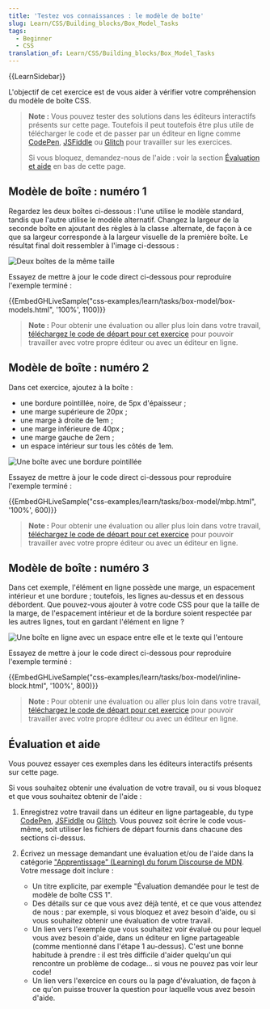 ```yaml
---
title: 'Testez vos connaissances : le modèle de boîte'
slug: Learn/CSS/Building_blocks/Box_Model_Tasks
tags:
  - Beginner
  - CSS
translation_of: Learn/CSS/Building_blocks/Box_Model_Tasks
---
```

{{LearnSidebar}}

L'objectif de cet exercice est de vous aider à vérifier votre compréhension du modèle de boîte CSS.

> **Note :** Vous pouvez tester des solutions dans les éditeurs interactifs présents sur cette page. Toutefois il peut toutefois être plus utile de télécharger le code et de passer par un éditeur en ligne comme [CodePen](https://codepen.io/), [JSFiddle](https://jsfiddle.net/) ou [Glitch](https://glitch.com/) pour travailler sur les exercices.
>
> Si vous bloquez, demandez-nous de l'aide : voir la section [Évaluation et aide](#assessment_or_further_help) en bas de cette page.

## Modèle de boîte : numéro 1

Regardez les deux boîtes ci-dessous : l'une utilise le modèle standard, tandis que l'autre utilise le modèle alternatif. Changez la largeur de la seconde boîte en ajoutant des règles à la classe .alternate, de façon à ce que sa largeur corresponde à la largeur visuelle de la première boîte. Le résultat final doit ressembler à l'image ci-dessous :

![Deux boîtes de la même taille](mdn-box-model1.png)

Essayez de mettre à jour le code direct ci-dessous pour reproduire l'exemple terminé :

{{EmbedGHLiveSample("css-examples/learn/tasks/box-model/box-models.html", '100%', 1100)}}

> **Note :** Pour obtenir une évaluation ou aller plus loin dans votre travail, [téléchargez le code de départ pour cet exercice](https://github.com/mdn/css-examples/blob/master/learn/tasks/box-model/box-models-download.html) pour pouvoir travailler avec votre propre éditeur ou avec un éditeur en ligne.

## Modèle de boîte : numéro 2

Dans cet exercice, ajoutez à la boîte :

- une bordure pointillée, noire, de 5px d'épaisseur ;
- une marge supérieure de 20px ;
- une marge à droite de 1em ;
- une marge inférieure de 40px ;
- une marge gauche de 2em ;
- un espace intérieur sur tous les côtés de 1em.

![Une boîte avec une bordure pointillée](mdn-box-model2.png)

Essayez de mettre à jour le code direct ci-dessous pour reproduire l'exemple terminé :

{{EmbedGHLiveSample("css-examples/learn/tasks/box-model/mbp.html", '100%', 600)}}

> **Note :** Pour obtenir une évaluation ou aller plus loin dans votre travail, [téléchargez le code de départ pour cet exercice](https://github.com/mdn/css-examples/blob/master/learn/tasks/box-model/box-models-download.html) pour pouvoir travailler avec votre propre éditeur ou avec un éditeur en ligne.

## Modèle de boîte : numéro 3

Dans cet exemple, l'élément en ligne possède une marge, un espacement intérieur et une bordure ; toutefois, les lignes au-dessus et en dessous débordent. Que pouvez-vous ajouter à votre code CSS pour que la taille de la marge, de l'espacement intérieur et de la bordure soient respectée par les autres lignes, tout en gardant l'élément en ligne ?

![Une boîte en ligne avec un espace entre elle et le texte qui l'entoure](mdn-box-model3.png)

Essayez de mettre à jour le code direct ci-dessous pour reproduire l'exemple terminé :

{{EmbedGHLiveSample("css-examples/learn/tasks/box-model/inline-block.html", '100%', 800)}}

> **Note :** Pour obtenir une évaluation ou aller plus loin dans votre travail, [téléchargez le code de départ pour cet exercice](https://github.com/mdn/css-examples/blob/master/learn/tasks/box-model/box-models-download.html) pour pouvoir travailler avec votre propre éditeur ou avec un éditeur en ligne.

## Évaluation et aide

Vous pouvez essayer ces exemples dans les éditeurs interactifs présents sur cette page.

Si vous souhaitez obtenir une évaluation de votre travail, ou si vous bloquez et que vous souhaitez obtenir de l'aide :

1.  Enregistrez votre travail dans un éditeur en ligne partageable, du type [CodePen](https://codepen.io/), [JSFiddle](https://jsfiddle.net/) ou [Glitch](https://glitch.com/). Vous pouvez soit écrire le code vous-même, soit utiliser les fichiers de départ fournis dans chacune des sections ci-dessus.
2.  Écrivez un message demandant une évaluation et/ou de l'aide dans la catégorie ["Apprentissage" (Learning) du forum Discourse de MDN](https://discourse.mozilla.org/c/mdn/learn). Votre message doit inclure :

    - Un titre explicite, par exemple "Évaluation demandée pour le test de modèle de boîte CSS 1".
    - Des détails sur ce que vous avez déjà tenté, et ce que vous attendez de nous : par exemple, si vous bloquez et avez besoin d'aide, ou si vous souhaitez obtenir une évaluation de votre travail.
    - Un lien vers l'exemple que vous souhaitez voir évalué ou pour lequel vous avez besoin d'aide, dans un éditeur en ligne partageable (comme mentionné dans l'étape 1 au-dessus). C'est une bonne habitude à prendre : il est très difficile d'aider quelqu'un qui rencontre un problème de codage… si vous ne pouvez pas voir leur code!
    - Un lien vers l'exercice en cours ou la page d'évaluation, de façon à ce qu'on puisse trouver la question pour laquelle vous avez besoin d'aide.
